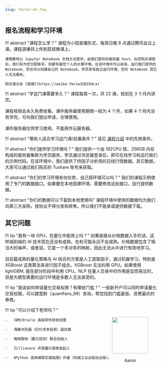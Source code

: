 ```yaml
---
slug: factor-ml-faq
---
```


## 报名流程和学习环境

!!! abstract "课程怎么学？"
    课程为小班直播形式，每周日晚 8 点通过腾讯会议上课。课程录播将上传到荔枝微课上。

    课程教材以 Jupyter Notebook 文档方式提供，由我们提供的服务器 host。在您购买课程后，我们将为您分配账号，创建专属您个人的计算环境。在该环境中可以阅读、运行我们提供的 Notebook，您也可以创建自己的 Notebook。学员享有独立运行环境，您的 Notebook 其它人无法看到。

    购买请点击 [链接](https://weike.fm/xw1UD19dca)

!!! abstract "学这门课需要多久？"
    课程每周一次，共 22 课，规划在 3 个月内讲完。<br><br>
    课程视频会永久免费收看。课件服务器使用期限一般为 4 个月，如果 4 个月内没有学完，可向我们提出申请，合理使用。<br><br>课件服务器仅供学习使用，不能用作云服务器。

!!! abstract "哪些人适合学习这门课/前置条件？"
    请见 [课程介绍](./intro.md) 中的先修条件。

!!! abstract "你们提供学习环境吗？"
    我们提供一个由 192CPU 核、256GB 内存构成的服务器集群为学员服务，学员通过浏览器登录后，即可在线学习和运行我们的示例代码。在该环境中，我们提供了供因子分析用的日线行情数据。其它数据，大家可以通过我们购买的 Tushare 账号来获取。

!!! abstract "你们的学习环境有何优势，自己搭环境可以吗？"
    我们的课程示例使用了专门的数据接口。如果要在本地搭建环境，需要修改这些接口，自行提供数据。

!!! abstract "你们的数据可以下载到本地使用吗"
    课程环境中使用的数据均为我们向第三方采购，按协议不得分发和转售。所以我们不能承诺提供数据下载。

## 其它问题

!!! tip "我有一块 GPU，在量化中能用上吗？"
    如果直接从价格数据入手的话，这样端到端的 AI 技术现在还没有成熟，也有可能永远不会成熟。价格数据包含了相当大的噪声，或者说，它是一个多对多的映射，因此无法从中进行有效地学习。<br><br>
    目前最成熟的量化策略与 AI 结合的方案是人工提取因子，通过机器学习，特别是 XGBoost 这类算法来进行因子组合。XGBoost 无法利用 GPU。如果使用 lightGBM, 能在部分阶段中利用 CPU。NLP 在量人交易中的作用是显而易见的，但是大模型需要的运行环境是多数人无法承受的。

!!! tip "我该如何申请量化交易权限？有哪些门槛？"
    一般新开户可以同时申请量化交易权限。可以跟宽粉（quantfans_99）咨询，帮您找到门槛最低、资费最优的券商。

!!! tip "可以介绍下老师吗？"
    <div style="width:150px; position: relative;float:right">
        <img src="https://images.jieyu.ai/images/hot/me.png" style="width: 120px; display:inline-block"/>
        <p style="text-align:center;width:120px"> Aaron </p>
    </div>

    -   IBM/Oracle 高级软件研发经理

    -   海豚浏览器（红杉资本投资）副总裁

    -   格物致知（量化投资）联合创始人

    -   Zillionare 开源量化框架发起人

    -   《Python 高效编程实践指南》作者（机械工业出版社出版）。
